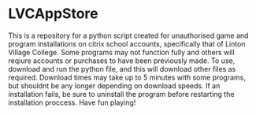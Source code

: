 # LVCAppStore
This is a repository for a python script created for unauthorised game and program installations on citrix school accounts, 
specifically that of Linton Village College. Some programs may not function fully and others will reqiure accounts 
or purchases to have been previously made. To use, download and run the python file, and this will download other files as required.
Download times may take up to 5 minutes with some programs, but shouldnt be any longer depending on download speeds. If an installation fails, 
be sure to uninstall the program before restarting the installation proccess. Have fun playing!
